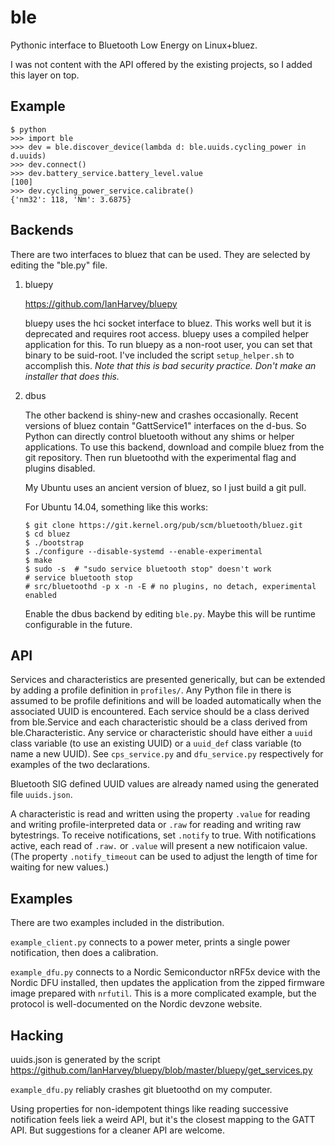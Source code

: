 ble
===

Pythonic interface to Bluetooth Low Energy on Linux+bluez.

I was not content with the API offered by the existing projects, so I
added this layer on top.

Example
-------

```
$ python
>>> import ble
>>> dev = ble.discover_device(lambda d: ble.uuids.cycling_power in d.uuids)
>>> dev.connect()
>>> dev.battery_service.battery_level.value
[100]
>>> dev.cycling_power_service.calibrate()
{'nm32': 118, 'Nm': 3.6875}
```

Backends
--------

There are two interfaces to bluez that can be used. They are selected
by editing the "ble.py" file.

1. bluepy

   https://github.com/IanHarvey/bluepy

   bluepy uses the hci socket interface to bluez. This works well but
   it is deprecated and requires root access. bluepy uses a compiled
   helper application for this. To run bluepy as a non-root user, you
   can set that binary to be suid-root. I've included the script
   `setup_helper.sh` to accomplish this. *Note that this is bad
   security practice. Don't make an installer that does this.*

2. dbus

   The other backend is shiny-new and crashes occasionally. Recent
   versions of bluez contain "GattService1" interfaces on the
   d-bus. So Python can directly control bluetooth without any shims
   or helper applications. To use this backend, download and compile
   bluez from the git repository. Then run bluetoothd with the
   experimental flag and plugins disabled.

   My Ubuntu uses an ancient version of bluez, so I just build a git
   pull.

   For Ubuntu 14.04, something like this works:

   ```
   $ git clone https://git.kernel.org/pub/scm/bluetooth/bluez.git
   $ cd bluez
   $ ./bootstrap
   $ ./configure --disable-systemd --enable-experimental
   $ make
   $ sudo -s  # "sudo service bluetooth stop" doesn't work
   # service bluetooth stop 
   # src/bluetoothd -p x -n -E # no plugins, no detach, experimental enabled
   ```

   Enable the dbus backend by editing `ble.py`. Maybe this will be
   runtime configurable in the future.

API
---

Services and characteristics are presented generically, but can be
extended by adding a profile definition in `profiles/`. Any Python
file in there is assumed to be profile definitions and will be loaded
automatically when the associated UUID is encountered. Each service
should be a class derived from ble.Service and each characteristic
should be a class derived from ble.Characteristic. Any service or
characteristic should have either a `uuid` class variable (to use an
existing UUID) or a `uuid_def` class variable (to name a new
UUID). See `cps_service.py` and `dfu_service.py` respectively for
examples of the two declarations.

Bluetooth SIG defined UUID values are already named using the
generated file `uuids.json`.

A characteristic is read and written using the property `.value` for
reading and writing profile-interpreted data or `.raw` for reading and
writing raw bytestrings. To receive notifications, set `.notify` to
true.  With notifications active, each read of `.raw.` or `.value`
will present a new notificaion value. (The property `.notify_timeout`
can be used to adjust the length of time for waiting for new values.)

Examples
--------

There are two examples included in the distribution.

`example_client.py` connects to a power meter, prints a single power
notification, then does a calibration.

`example_dfu.py` connects to a Nordic Semiconductor nRF5x device with
the Nordic DFU installed, then updates the application from the zipped
firmware image prepared with `nrfutil`. This is a more complicated
example, but the protocol is well-documented on the Nordic devzone
website.

Hacking
-------

uuids.json is generated by the script https://github.com/IanHarvey/bluepy/blob/master/bluepy/get_services.py

`example_dfu.py` reliably crashes git bluetoothd on my computer.

Using properties for non-idempotent things like reading successive
notification feels liek a weird API, but it's the closest mapping to
the GATT API. But suggestions for a cleaner API are welcome.
